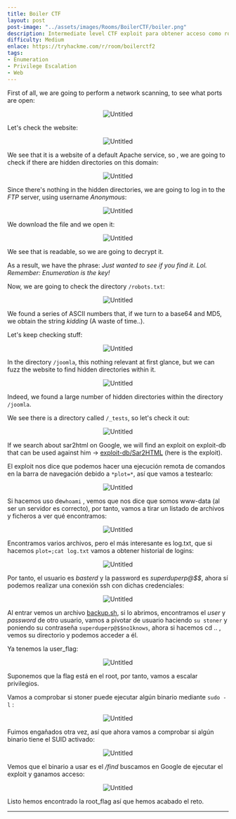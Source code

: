 ```yaml
---
title: Boiler CTF
layout: post
post-image: "../assets/images/Rooms/BoilerCTF/boiler.png"
description: Intermediate level CTF exploit para obtener acceso como root y encontrar la flag de root.
difficulty: Medium
enlace: https://tryhackme.com/r/room/boilerctf2
tags:
- Enumeration
- Privilege Escalation
- Web
---
```


First of all, we are going to perform a network scanning, to see what ports are open:

<div style="text-align: center; ">
    <img src="../assets/images/Rooms/BoilerCTF/Untitled.png" alt="Untitled" onclick="openModal(this.src)" />
</div>

Let's check the website:

<div style="text-align: center; ">
    <img src="../assets/images/Rooms/BoilerCTF/Untitled 1.png" alt="Untitled" onclick="openModal(this.src)" />
</div>

We see that it is a website of a default Apache service, so , we are going to check if there are hidden directories on this domain:

<div style="text-align: center; ">
    <img src="../assets/images/Rooms/BoilerCTF/Untitled 2.png" alt="Untitled" onclick="openModal(this.src)" />
</div>

Since there's nothing in the hidden directories, we are going to log in to the *FTP* server, using username *Anonymous*:

<div style="text-align: center; ">
    <img src="../assets/images/Rooms/BoilerCTF/Untitled 3.png" alt="Untitled" onclick="openModal(this.src)" />
</div>

We download the file and we open it:

<div style="text-align: center; ">
    <img src="../assets/images/Rooms/BoilerCTF/Untitled 4.png" alt="Untitled" onclick="openModal(this.src)" />
</div>

We see that is readable, so we are going to decrypt it.

As a result, we have the phrase: *Just wanted to see if you find it. Lol. Remember: Enumeration is the key!*

Now, we are going to check the directory `/robots.txt`:
<div style="text-align: center; ">
    <img src="../assets/images/Rooms/BoilerCTF/Untitled 5.png" alt="Untitled" onclick="openModal(this.src)" />
</div>

We found a series of ASCII numbers that, if we turn to a base64 and MD5, we obtain the string *kidding* (A waste of time..).

Let's keep checking stuff:
<div style="text-align: center; ">
    <img src="../assets/images/Rooms/BoilerCTF/Untitled 6.png" alt="Untitled" onclick="openModal(this.src)" />
</div>

In the directory `/joomla`, this nothing relevant at first glance, but we can fuzz the website to find hidden directories within it.

<div style="text-align: center; ">
    <img src="../assets/images/Rooms/BoilerCTF/Untitled 7.png" alt="Untitled" onclick="openModal(this.src)" />
</div>

Indeed, we found a large number of hidden directories within the directory `/joomla`.

We see there is a directory called `/_tests`, so let's check it out:

<div style="text-align: center; ">
    <img src="../assets/images/Rooms/BoilerCTF/Untitled 8.png" alt="Untitled" onclick="openModal(this.src)" />
</div>

If we search about sar2html on Google, we will find an exploit on exploit-db that can be used against him  → [exploit-db/Sar2HTML](https://www.exploit-db.com/exploits/47204) (here is the exploit).

El exploit nos dice que podemos hacer una ejecución remota de comandos en la barra de navegación debido a `*plot=*`, así que vamos a testearlo:

<div style="text-align: center; ">
    <img src="../assets/images/Rooms/BoilerCTF/Untitled 9.png" alt="Untitled" onclick="openModal(this.src)" />
</div>

Si hacemos uso de`whoami` , vemos que nos dice que somos www-data (al ser un servidor es correcto), por tanto, vamos a tirar un listado de archivos y ficheros a ver qué encontramos:

<div style="text-align: center; ">
    <img src="../assets/images/Rooms/BoilerCTF/Untitled 10.png" alt="Untitled" onclick="openModal(this.src)" />
</div>

Encontramos varios archivos, pero el más interesante es log.txt, que si hacemos `plot=;cat log.txt` vamos a obtener historial de logins:

<div style="text-align: center; ">
    <img src="../assets/images/Rooms/BoilerCTF/Untitled 11.png" alt="Untitled" onclick="openModal(this.src)" />
</div>

Por tanto, el usuario es *basterd* y la password es *superduperp@$$*, ahora sí podemos realizar una conexión ssh con dichas credenciales:

<div style="text-align: center; ">
    <img src="../assets/images/Rooms/BoilerCTF/Untitled 12.png" alt="Untitled" onclick="openModal(this.src)" />
</div>

Al entrar vemos un archivo [backup.sh](http://backup.sh), si lo abrimos, encontramos el *user* y *password* de otro usuario, vamos a pivotar de usuario haciendo `su stoner` y poniendo su contraseña `superduperp@$$no1knows`, ahora si hacemos cd .. , vemos su directorio y podemos acceder a él.

Ya tenemos la user_flag:

<div style="text-align: center; ">
    <img src="../assets/images/Rooms/BoilerCTF/Untitled 13.png" alt="Untitled" onclick="openModal(this.src)" />
</div>

Suponemos que la flag está en el root, por tanto, vamos a escalar privilegios.

Vamos a comprobar si stoner puede ejecutar algún binario mediante `sudo -l` :

<div style="text-align: center; ">
    <img src="../assets/images/Rooms/BoilerCTF/Untitled 14.png" alt="Untitled" onclick="openModal(this.src)" />
</div>

Fuimos engañados otra vez, así que ahora vamos a comprobar si algún binario tiene el SUID activado:

<div style="text-align: center; ">
    <img src="../assets/images/Rooms/BoilerCTF/Untitled 16.png" alt="Untitled" onclick="openModal(this.src)" />
</div>

Vemos que el binario a usar es el */find* buscamos en Google de ejecutar el exploit y ganamos acceso:

<div style="text-align: center; ">
    <img src="../assets/images/Rooms/BoilerCTF/Untitled 15.png" alt="Untitled" onclick="openModal(this.src)" />
</div>

Listo hemos encontrado la root_flag así que hemos acabado el reto.

---